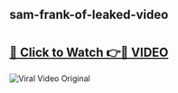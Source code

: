 ## sam-frank-of-leaked-video 

# <h2><a href="http://freeplayer.one?title=sam-frank-of-leaked-video&ref=21J">🔗 Click to Watch 👉🔴 VIDEO</a></h2>

<a href="http://freeplayer.one?title=sam-frank-of-leaked-video&ref=21J" rel="nofollow" data-target="animated-image.originalLink"><img src="https://i.ibb.co.com/xMMVF88/686577567.gif" alt="Viral Video Original" style="max-width: 100%; display: inline-block;" data-target="animated-image.originalImage"></a>

